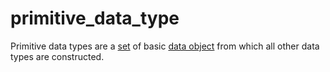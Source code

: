 # primitive_data_type

Primitive data types are a [set](/mathematics/definitions.md#set) of basic [data object](/computer_science/definitions.md#data_object) from which all other data types are constructed.
